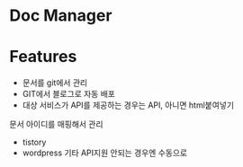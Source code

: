 Doc Manager
===========

# Features

- 문서를 git에서 관리
- GIT에서 블로그로 자동 배포
- 대상 서비스가 API를 제공하는 경우는 API, 아니면 html붙여넣기

문서 아이디를 매핑해서 관리
- tistory
- wordpress
  기타 API지원 안되는 경우엔 수동으로
